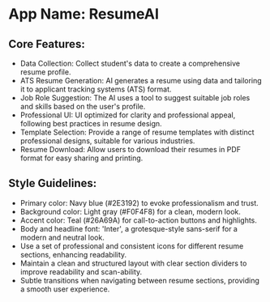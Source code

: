 # **App Name**: ResumeAI

## Core Features:

- Data Collection: Collect student's data to create a comprehensive resume profile.
- ATS Resume Generation: AI generates a resume using data and tailoring it to applicant tracking systems (ATS) format.
- Job Role Suggestion: The AI uses a tool to suggest suitable job roles and skills based on the user's profile.
- Professional UI: UI optimized for clarity and professional appeal, following best practices in resume design.
- Template Selection: Provide a range of resume templates with distinct professional designs, suitable for various industries.
- Resume Download: Allow users to download their resumes in PDF format for easy sharing and printing.

## Style Guidelines:

- Primary color: Navy blue (#2E3192) to evoke professionalism and trust.
- Background color: Light gray (#F0F4F8) for a clean, modern look.
- Accent color: Teal (#26A69A) for call-to-action buttons and highlights.
- Body and headline font: 'Inter', a grotesque-style sans-serif for a modern and neutral look.
- Use a set of professional and consistent icons for different resume sections, enhancing readability.
- Maintain a clean and structured layout with clear section dividers to improve readability and scan-ability.
- Subtle transitions when navigating between resume sections, providing a smooth user experience.